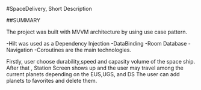 #SpaceDelivery, Short Description



##SUMMARY


The project was built with MVVM architecture by using use case pattern.

 -Hilt was used as a Dependency Injection
 -DataBinding
 -Room Database
 -Navigation
 -Coroutines   are the main technologies.

 Firstly, user choose durability,speed and capasity volume of the space ship.
 After that , Station Screen shows up  and the user may travel among the current planets depending on the EUS,UGS, and DS
 The user can add  planets to favorites and delete them.


